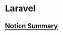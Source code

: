 # Laravel
## <a href='https://mirage-joggers-141.notion.site/MVC-1ba4e5b8ea4a80f09a3ccda5e7e9851c?source=copy_link' target="_blank"> Notion Summary</a>

